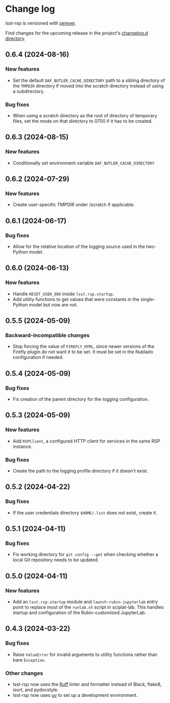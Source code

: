 # Change log

lsst-rsp is versioned with [semver](https://semver.org/).

Find changes for the upcoming release in the project's [changelog.d directory](https://github.com/lsst-sqre/lsst-rsp/tree/main/changelog.d/).

<!-- scriv-insert-here -->

<a id='changelog-0.6.4'></a>
## 0.6.4 (2024-08-16)

### New features

- Set the default `DAF_BUTLER_CACHE_DIRECTORY` path to a sibling directory of the `TMPDIR` directory if moved into the scratch directory instead of using a subdirectory.

### Bug fixes

- When using a scratch directory as the root of directory of temporary files, set the mode on that directory to 0700 if it has to be created.

<a id='changelog-0.6.3'></a>
## 0.6.3 (2024-08-15)

### New features

- Conditionally set environment variable `DAF_BUTLER_CACHE_DIRECTORY`

<a id='changelog-0.6.2'></a>
## 0.6.2 (2024-07-29)

### New features

- Create user-specific TMPDIR under /scratch if applicable.

<a id='changelog-0.6.1'></a>
## 0.6.1 (2024-06-17)

### Bug fixes

- Allow for the relative location of the logging source used in the two-Python model.

<a id='changelog-0.6.0'></a>
## 0.6.0 (2024-06-13)

### New features

- Handle `RESET_USER_ENV` inside `lsst.rsp.startup`.
- Add utility functions to get values that were constants in the single-Python model but now are not.

<a id='changelog-0.5.5'></a>
## 0.5.5 (2024-05-09)

### Backward-incompatible changes

- Stop forcing the value of `FIREFLY_HTML`, since newer versions of the Firefly plugin do not want it to be set. It must be set in the Nublado configuration if needed.

<a id='changelog-0.5.4'></a>
## 0.5.4 (2024-05-09)

### Bug fixes

- Fix creation of the parent directory for the logging configuration.

<a id='changelog-0.5.3'></a>
## 0.5.3 (2024-05-09)

### New features

- Add `RSPClient`, a configured HTTP client for services in the same RSP instance.

### Bug fixes

- Create the path to the logging profile directory if it doesn't exist.

<a id='changelog-0.5.2'></a>
## 0.5.2 (2024-04-22)

### Bug fixes

- If the user credentials directory `$HOME/.lsst` does not exist, create it.

<a id='changelog-0.5.1'></a>
## 0.5.1 (2024-04-11)

### Bug fixes

- Fix working directory for `git config --get` when checking whether a local Git repository needs to be updated.

<a id='changelog-0.5.0'></a>
## 0.5.0 (2024-04-11)

### New features

- Add an `lsst.rsp.startup` module and `launch-rubin-jupyterlab` entry point to replace most of the `runlab.sh` script in sciplat-lab. This handles startup and configuration of the Rubin-customized JupyterLab.

<a id='changelog-0.4.3'></a>
## 0.4.3 (2024-03-22)

### Bug fixes

- Raise `ValueError` for invalid arguments to utility functions rather than bare `Exception`.

### Other changes

- lsst-rsp now uses the [Ruff](https://beta.ruff.rs/docs/) linter and formatter instead of Black, flake8, isort, and pydocstyle.
- lsst-rsp now uses [uv](https://github.com/astral-sh/uv) to set up a development environment.
